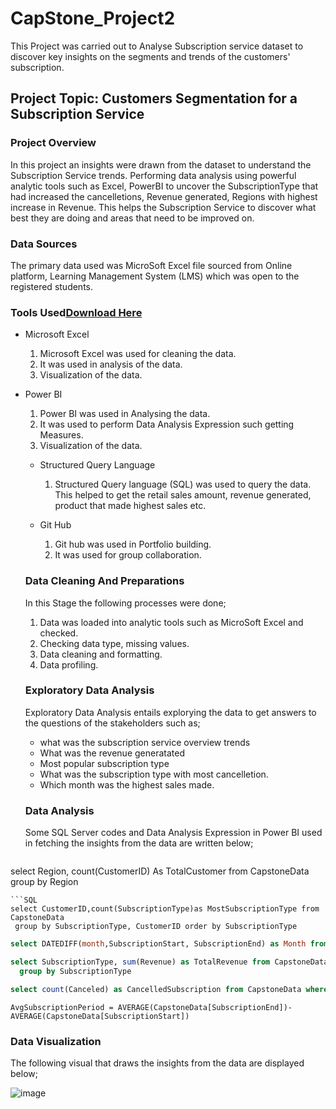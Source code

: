 # CapStone_Project2
This Project was carried out to Analyse Subscription service dataset to discover key insights on the segments and trends of the customers' subscription. 

## Project Topic: Customers Segmentation for a Subscription Service

### Project Overview 
In this project an insights were drawn from the dataset to understand the Subscription Service trends.  Performing data analysis using powerful analytic tools such as 
 Excel, PowerBI to uncover the SubscriptionType that had increased the cancelletions, Revenue generated, Regions with highest increase in Revenue. This helps the Subscription Service to discover what best they are doing and areas that need to be improved on. 

 ### Data Sources
  The primary data used was  MicroSoft Excel file sourced from Online platform, Learning Management System (LMS) which was open to the registered students.

### Tools Used[Download Here](https://www.microsoft.com)
- Microsoft Excel
  1. Microsoft Excel was used for cleaning the data.
  2. It was used in analysis of the data.
  3. Visualization of the data.

- Power BI
  1. Power BI was used in Analysing the data.
  2. It was used to perform Data Analysis Expression such getting Measures.
  3. Visualization of the data.
 
  - Structured Query Language
    1. Structured Query language (SQL) was  used to query the data. This helped to get the retail sales amount, revenue generated, product that made highest sales etc.

  - Git Hub
    1. Git hub was used in Portfolio building.
    2. It was used for group collaboration.
   
  ### Data Cleaning And Preparations
  In this Stage the  following processes were done;
  1. Data was loaded into analytic tools such as MicroSoft Excel and checked.
  2. Checking data type, missing values.
  3. Data cleaning and formatting.
  4. Data profiling.
 
  ### Exploratory Data Analysis
  Exploratory Data Analysis entails explorying the data to get answers to the questions of the stakeholders such as;
  - what was the subscription service overview trends
  - What was the revenue generatated
  - Most popular subscription type
  - What was the subscription type with most cancelletion.
  -  Which month was the highest sales made.

  ### Data Analysis
  Some SQL Server codes and Data Analysis Expression in Power BI  used in fetching the insights from the data are written below;
  ```SQL
 select Region, count(CustomerID) As TotalCustomer from CapstoneData
group by Region 
```
```SQL
select CustomerID,count(SubscriptionType)as MostSubscriptionType from CapstoneData
 group by SubscriptionType, CustomerID order by SubscriptionType
```
```SQL
select DATEDIFF(month,SubscriptionStart, SubscriptionEnd) as Month from CapstoneData where DATEDIFF(month,SubscriptionStart, SubscriptionEnd)<=6
```
```SQL
select SubscriptionType, sum(Revenue) as TotalRevenue from CapstoneData
  group by SubscriptionType
```
```SQL
select count(Canceled) as CancelledSubscription from CapstoneData where Canceled = 1
```
```DAX
AvgSubscriptionPeriod = AVERAGE(CapstoneData[SubscriptionEnd])-AVERAGE(CapstoneData[SubscriptionStart])
```

### Data Visualization
The following visual that draws the insights from the data are displayed below;

![image](https://github.com/user-attachments/assets/6f76eef0-0f1e-4dc5-a8bb-2e6275afe426)

